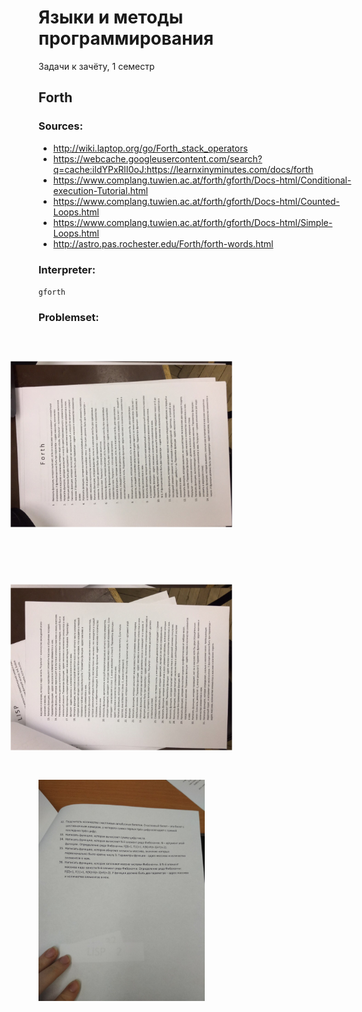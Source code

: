 # Языки и методы программирования

Задачи к зачёту, 1 семестр

## Forth

### Sources:
- http://wiki.laptop.org/go/Forth_stack_operators
- https://webcache.googleusercontent.com/search?q=cache:ildYPxRlI0oJ:https://learnxinyminutes.com/docs/forth
- https://www.complang.tuwien.ac.at/forth/gforth/Docs-html/Conditional-execution-Tutorial.html
- https://www.complang.tuwien.ac.at/forth/gforth/Docs-html/Counted-Loops.html
- https://www.complang.tuwien.ac.at/forth/gforth/Docs-html/Simple-Loops.html
- http://astro.pas.rochester.edu/Forth/forth-words.html

### Interpreter:
`gforth`

### Problemset:
<img src="./problemset/FORTH-1.jpg" height=354px style="transform: rotate(270deg)"> </img>
<img src="./problemset/FORTH-2.jpg" height=354px style="transform: rotate(270deg)"> </img>
<img src="./problemset/FORTH-3.jpg" height=354px> </img>
